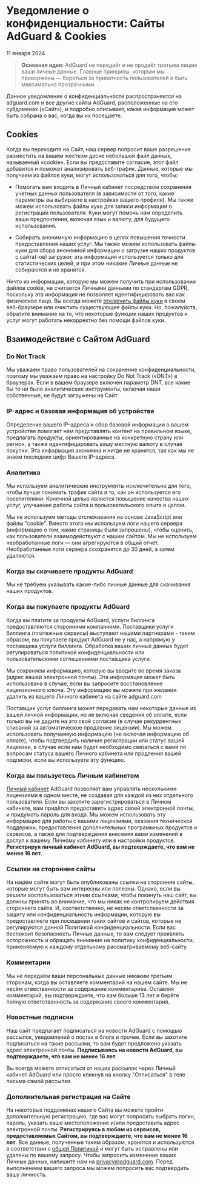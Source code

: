 # Уведомление о конфиденциальности: Сайты AdGuard & Cookies

11 января 2024

> **Основная идея:** AdGuard не передаёт и не продаёт третьим лицам ваши личные данные. Главные принципы, которым мы привержены — бороться за приватность пользователей и быть максимально прозрачными.

Данное уведомление о конфиденциальности распространяется на adguard.com и все другие сайты AdGuard, расположенные на его субдоменах («Сайт»), и подробно описывает, какая информация может быть собрана о вас, когда вы их посещаете.

## Cookies

Когда вы переходите на Сайт, наш сервер попросит ваше разрешение разместить на вашем жестком диске небольшой файл данных, называемый «cookie». Если вы предоставите согласие, этот файл добавится и поможет анализировать веб-трафик. Данные, которые мы получаем из файлов куки, могут использоваться для того, чтобы:

- Помогать вам входить в Личный кабинет посредством сохранения учетных данных пользователя (в зависимости от того, какие параметры вы выбираете в настройках вашего профиля). Мы также можем использовать файлы куки для записи информации о регистрации пользователя. Куки могут помочь нам определить ваши предпочтения, включая язык и валюту, для будущего использования.

- Собирать анонимную информацию в целях повышения точности предоставления наших услуг. Мы также можем использовать файлы куки для сбора анонимной информации о загрузке наших продуктов с сайта(-ов) загрузки; эта информация используется только для статистических целей, и при этом никакие Личные данные не собираются и не хранятся.

Ничто из информации, которую мы можем получить при использовании файлов cookie, не считается Личными данными по стандартам GDPR, поскольку эта информация не позволяет идентифицировать вас как физическое лицо. Вы всегда можете [отключить файлы куки](https://www.wikihow.com/Disable-Cookies) в своем веб-браузере или очистить существующие файлы куки. Но, пожалуйста, обратите внимание на то, что некоторые функции наших продуктов и услуг могут работать некорректно без помощи файлов куки.

## Взаимодействие с Сайтом AdGuard

### Do Not Track

Мы уважаем право пользователей на сохранение конфиденциальности, поэтому мы уважаем право на настройку Do Not Track («DNT») в браузерах. Если в вашем браузере включен параметр DNT, все какие бы то ни было аналитические инструменты, включая наши собственные, не будут загружены на Сайт.

### IP-адрес и базовая информация об устройстве

Определение вашего IP-адреса и сбор базовой информации о вашем устройстве помогает нам представлять контент на правильном языке, предлагать продукты, ориентированные на конкретную страну или регион, а также идентифицировать вашу местную валюту в случае покупки. Эта информация анонимна и нигде не хранится, так как мы не знаем последних цифр Вашего IP-адреса.

### Аналитика

Мы используем аналитические инструменты исключительно для того, чтобы лучше понимать трафик cайта и то, как он используется его посетителями. Конечной целью является повышение качества наших услуг, улучшение работы сайта и пользовательского опыта в целом.

Мы не используем методы отслеживания на основе JavaScript или файлы "cookie". Вместо этого мы используем логи нашего сервера (информацию о том, какие страницы были запрошены), чтобы оценить, как пользователи взаимодействуют с нашим сайтом. Мы не используем необработанные логи — они агрегируются в общий отчёт. Необработанные логи сервера ссохранятся до 30 дней, а затем удаляются.

### Когда вы скачиваете продукты AdGuard

Мы не требуем указывать какие-либо личные данные для скачивания наших продуктов.

### Когда вы покупаете продукты AdGuard

Когда вы платите за продукты AdGuard, услуги биллинга предоставляются сторонними компаниями. Поставщики услуги биллинга (платежные сервисы) выступают нашими партнерами - таким образом, вы покупаете продукт AdGuard не у нас, а напрямую у поставщика услуги биллинга. Обработка ваших личных данных будет регулироваться политикой конфиденциальности или пользовательскими соглашениями поставщика услуги.

Мы сохраняем информацию, которую вы вводите во время заказа (адрес вашей электронной почты). Эта информация может быть использована в случае, если вы запросите восстановление лицензионного ключа. Эту информацию вы можете при желании удалить из вашего Личного кабинета на сайте adguard.com

Поставщик услуг биллинга может передавать нам некоторые данные из вашей личной информации, но не включая сведения об оплате, если только вы не дадите на это своё согласие (в случае рекуррентных списаний за автоматическое продление лицензии). Мы можем использовать получаемую информацию (не включая информацию об оплате), чтобы подтвердить наличие регистрации или статус вашей лицензии, в случае если нам будет необходимо связаться с вами по вопросам статуса вашего Личного кабинета или продления вашей подписки, если вы используете эту функцию.

### Когда вы пользуетесь Личным кабинетом

[Личный кабинет](https://adguard.com/account/main.html) AdGuard позволяет вам управлять несколькими лицензиями в одном месте, не создавая для каждой из них отдельного пользователя. Если вы захотите зарегистрироваться в Личном кабинете, вам придётся предоставить адрес своей электронной почты, и придумать пароль для входа. Мы можем использовать эту информацию для работы с вашими лицензиями, оказания технической поддержки, предоставления дополнительных программных продуктов и сервисов, а также для подтверждения внесения вами изменений в доступ к вашему Личному кабинету или в настройки продуктов. **Регистрируя личный кабинет AdGuard, вы подтверждаете, что вам не менее 16 лет**.

### Ссылки на сторонние сайты

На нашем сайте могут быть опубликованы ссылки на сторонние сайты, которые могут быть вам интересны или полезны. Однако, если вы решили воспользоваться этими ссылками, чтобы покинуть наш сайт, вы должны принять во внимание, что мы никак не контролируем действия стороннего сайта.  И, соответственно, не несем ответственности за защиту или конфиденциальность информации, которую вы предоставляете при посещении таких сайтов и сайтов, которые не регулируются данной Политикой конфиденциальности. Если вас беспокоит безопасность Личных данных, то вам следует проявлять осторожность и обращать внимание на политику конфиденциальности, применяемую к каждому отдельному рассматриваемому веб-сайту.

### Комментарии

Мы не передаём ваши персональные данные никаким третьим сторонам, когда вы оставляете комментарий на нашем сайте. Мы не несём отвественности за содержание комментариев. Оставляя комментарий, вы подтверждаете, что вам больше 13 лет и берёте полную ответственность за содержание своего комментария.

### Новостные подписки

Наш сайт предлагает подписаться на новости AdGuard с помощью рассылок, уведомлений о постах в блоге и прочее. Если вы захотите подписаться на такие рассылки, то вам будет предложено указать адрес электронной почты. **Подписываясь на новости AdGuard, вы подтверждаете, что вам не менее 16 лет**.

Вы всегда можете отписаться от наших рассылок через Личный кабинет AdGuard или просто кликнув на кнопку "Отписаться" в теле письма самой рассылки.

### Дополнительная регистрация на Сайте

На некоторых поддоменах нашего Сайта вы можете пройти дополнительную регистрацию, где вас могут попросить выбрать логин, пароль, указать ваше местоположение и/или предоставить адрес электронной почты. **Регистрируясь в любом из сервисов, предоставляемых Сайтом, вы  подтверждаете, что вам не менее 16 лет**. Все данные, полученные таким образом, хранятся и используются в соответствии с [общей Политикой](https://adguard.com/privacy.html) и могут быть исправлены или удалены по вашему запросу. Чтобы запросить изменение ваших Личных данных, напишите нам на <privacy@adguard.com>. Перед выполнением вашего запроса мы можем попросить вас подтвердить вашу личность.
